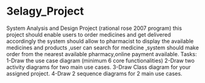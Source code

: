# 3elagy_Project
System Analysis and Design Project (rational rose 2007 program)
this project should enable users to order medicines and get delivered accordingly the system should allow to pharmacist to display the available medicines and products
,user can search for medicine ,system should make order from the nearest available pharmacy,online payment available.
Tasks:
1-Draw the use case diagram (minimum 6 core functionalities) 
2-Draw two activity diagrams for two main use cases.
3-Draw Class diagram for your assigned project.
4-Draw 2 sequence diagrams for 2 main use cases.
